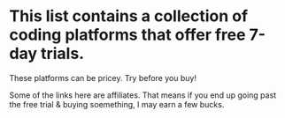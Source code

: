 

# This list contains a collection of coding platforms that offer free 7-day trials.

These platforms can be pricey. Try before you buy!


Some of the links here are affiliates. That means if you end up going past the free trial & buying soemething, I may earn a few bucks. 
